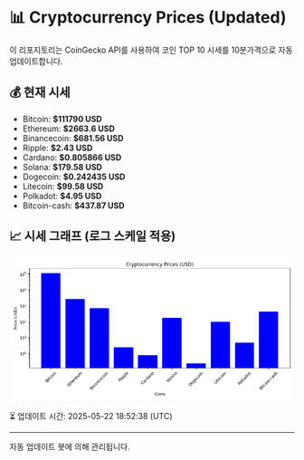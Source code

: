 
# 📊 Cryptocurrency Prices (Updated)

이 리포지토리는 CoinGecko API를 사용하여 코인 TOP 10 시세를 10분가격으로 자동 업데이트합니다.

## 💰 현재 시세
- Bitcoin: **$111790 USD**
- Ethereum: **$2663.6 USD**
- Binancecoin: **$681.56 USD**
- Ripple: **$2.43 USD**
- Cardano: **$0.805866 USD**
- Solana: **$179.58 USD**
- Dogecoin: **$0.242435 USD**
- Litecoin: **$99.58 USD**
- Polkadot: **$4.95 USD**
- Bitcoin-cash: **$437.87 USD**

## 📈 시세 그래프 (로그 스케일 적용)
![Crypto Prices](crypto_prices.png)

⏳ 업데이트 시간: 2025-05-22 18:52:38 (UTC)

---
자동 업데이트 봇에 의해 관리됩니다.
